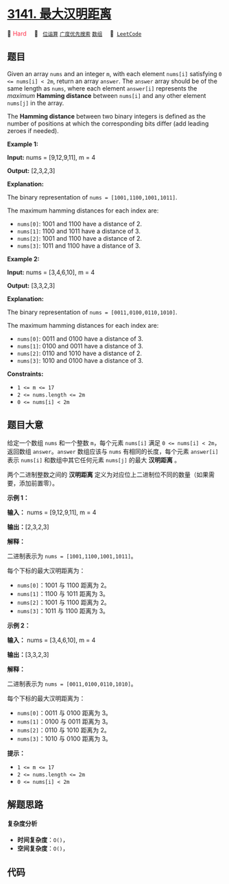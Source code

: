 # [3141. 最大汉明距离](https://leetcode.com/problems/maximum-hamming-distances)

🔴 <font color=#ff334b>Hard</font>&emsp; 🔖&ensp; [`位运算`](/tag/bit-manipulation.md) [`广度优先搜索`](/tag/breadth-first-search.md) [`数组`](/tag/array.md)&emsp; 🔗&ensp;[`LeetCode`](https://leetcode.com/problems/maximum-hamming-distances)

## 题目

Given an array `nums` and an integer `m`, with each element `nums[i]`
satisfying `0 <= nums[i] < 2m`, return an array `answer`. The `answer` array
should be of the same length as `nums`, where each element `answer[i]`
represents the _maximum_ **Hamming distance** between `nums[i]` and any other
element `nums[j]` in the array.

The **Hamming distance** between two binary integers is defined as the number
of positions at which the corresponding bits differ (add leading zeroes if
needed).



**Example 1:**

**Input:** nums = [9,12,9,11], m = 4

**Output:** [2,3,2,3]

**Explanation:**

The binary representation of `nums = [1001,1100,1001,1011]`.

The maximum hamming distances for each index are:

  * `nums[0]`: 1001 and 1100 have a distance of 2.
  * `nums[1]`: 1100 and 1011 have a distance of 3.
  * `nums[2]`: 1001 and 1100 have a distance of 2.
  * `nums[3]`: 1011 and 1100 have a distance of 3.

**Example 2:**

**Input:** nums = [3,4,6,10], m = 4

**Output:** [3,3,2,3]

**Explanation:**

The binary representation of `nums = [0011,0100,0110,1010]`.

The maximum hamming distances for each index are:

  * `nums[0]`: 0011 and 0100 have a distance of 3.
  * `nums[1]`: 0100 and 0011 have a distance of 3.
  * `nums[2]`: 0110 and 1010 have a distance of 2.
  * `nums[3]`: 1010 and 0100 have a distance of 3.



**Constraints:**

  * `1 <= m <= 17`
  * `2 <= nums.length <= 2m`
  * `0 <= nums[i] < 2m`


## 题目大意

给定一个数组 `nums` 和一个整数 `m`，每个元素 `nums[i]` 满足 `0 <= nums[i] < 2m`，返回数组
`answer`。`answer` 数组应该与 `nums`  有相同的长度，每个元素 `answer[i]` 表示 `nums[i]`
和数组中其它任何元素 `nums[j]` 的最大 **汉明距离** 。

两个二进制整数之间的 **汉明距离** 定义为对应位上二进制位不同的数量（如果需要，添加前置零）。



**示例 1：**

**输入：** nums = [9,12,9,11], m = 4

**输出：**[2,3,2,3]

**解释：**

二进制表示为 `nums = [1001,1100,1001,1011]`。

每个下标的最大汉明距离为：

  * `nums[0]`：1001 与 1100 距离为 2。
  * `nums[1]`：1100 与 1011 距离为 3。
  * `nums[2]`：1001 与 1100 距离为 2。
  * `nums[3]`：1011 与 1100 距离为 3。

**示例 2：**

**输入：** nums = [3,4,6,10], m = 4

**输出：**[3,3,2,3]

**解释：**

二进制表示为 `nums = [0011,0100,0110,1010]`。

每个下标的最大汉明距离为：

  * `nums[0]`：0011 与 0100 距离为 3。
  * `nums[1]`：0100 与 0011 距离为 3。
  * `nums[2]`：0110 与 1010 距离为 2。
  * `nums[3]`：1010 与 0100 距离为 3。



**提示：**

  * `1 <= m <= 17`
  * `2 <= nums.length <= 2m`
  * `0 <= nums[i] < 2m`


## 解题思路

#### 复杂度分析

- **时间复杂度**：`O()`，
- **空间复杂度**：`O()`，

## 代码

```javascript

```